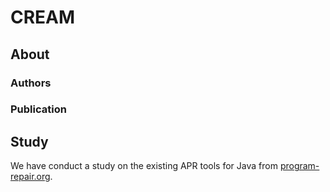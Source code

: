 # CREAM

## About

### Authors

### Publication

## Study

We have conduct a study on the existing APR tools for Java from [program-repair.org](https://program-repair.org/tools.html).

